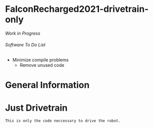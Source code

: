 # FalconRecharged2021-drivetrain-only

*Work in Progress*

###### Software To Do List
  - Minimize compile problems
     - Remove unused code

# General Information
  # Just Drivetrain
    This is only the code neccessary to drive the robot.
